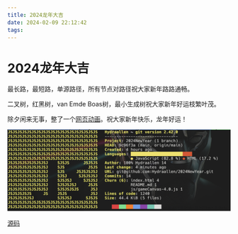 ```yaml
---
title: 2024龙年大吉
date: 2024-02-09 22:12:42
tags:
---
```


# 2024龙年大吉

最长路，最短路，单源路径，所有节点对路径祝大家新年路路通畅。

二叉树，红黑树，van Emde Boas树，最小生成树祝大家新年好运枝繁叶茂。

除夕闲来无事，整了一个[网页动画](http://dousy.site:20240/)。祝大家新年快乐，龙年好运！

![](https://raw.githubusercontent.com/Hydraallen/images/master/img/onefetch.png)

[源码](https://github.com/Hydraallen/2024NewYear)
